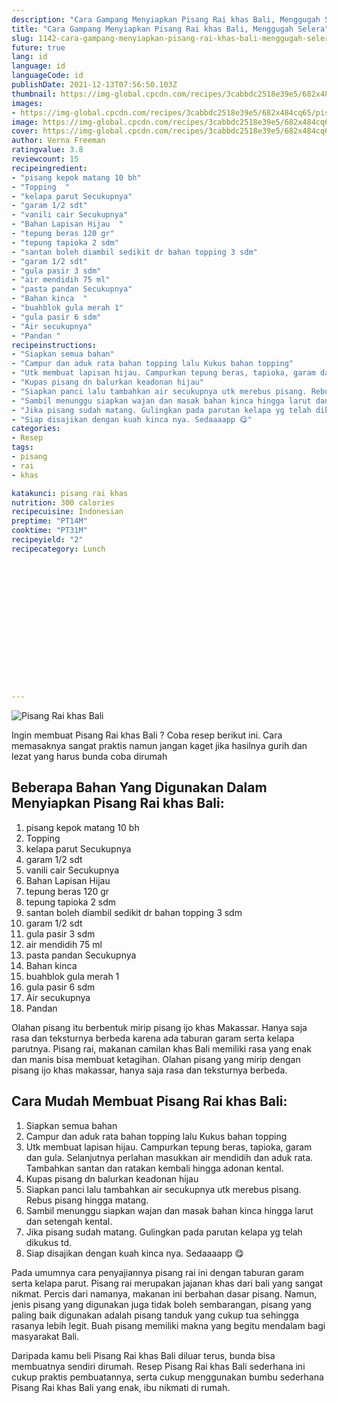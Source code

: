 ```yaml
---
description: "Cara Gampang Menyiapkan Pisang Rai khas Bali, Menggugah Selera"
title: "Cara Gampang Menyiapkan Pisang Rai khas Bali, Menggugah Selera"
slug: 1142-cara-gampang-menyiapkan-pisang-rai-khas-bali-menggugah-selera
future: true
lang: id
language: id
languageCode: id
publishDate: 2021-12-13T07:56:50.103Z 
thumbnail: https://img-global.cpcdn.com/recipes/3cabbdc2518e39e5/682x484cq65/pisang-rai-khas-bali-foto-resep-utama.png
images:
- https://img-global.cpcdn.com/recipes/3cabbdc2518e39e5/682x484cq65/pisang-rai-khas-bali-foto-resep-utama.png
image: https://img-global.cpcdn.com/recipes/3cabbdc2518e39e5/682x484cq65/pisang-rai-khas-bali-foto-resep-utama.png
cover: https://img-global.cpcdn.com/recipes/3cabbdc2518e39e5/682x484cq65/pisang-rai-khas-bali-foto-resep-utama.png
author: Verna Freeman
ratingvalue: 3.8
reviewcount: 15
recipeingredient:
- "pisang kepok matang 10 bh"
- "Topping  "
- "kelapa parut Secukupnya"
- "garam 1/2 sdt"
- "vanili cair Secukupnya"
- "Bahan Lapisan Hijau  "
- "tepung beras 120 gr"
- "tepung tapioka 2 sdm"
- "santan boleh diambil sedikit dr bahan topping 3 sdm"
- "garam 1/2 sdt"
- "gula pasir 3 sdm"
- "air mendidih 75 ml"
- "pasta pandan Secukupnya"
- "Bahan kinca  "
- "buahblok gula merah 1"
- "gula pasir 6 sdm"
- "Air secukupnya"
- "Pandan "
recipeinstructions:
- "Siapkan semua bahan"
- "Campur dan aduk rata bahan topping lalu Kukus bahan topping"
- "Utk membuat lapisan hijau. Campurkan tepung beras, tapioka, garam dan gula. Selanjutnya perlahan masukkan air mendidih dan aduk rata. Tambahkan santan dan ratakan kembali hingga adonan kental."
- "Kupas pisang dn balurkan keadonan hijau"
- "Siapkan panci lalu tambahkan air secukupnya utk merebus pisang. Rebus pisang hingga matang."
- "Sambil menunggu siapkan wajan dan masak bahan kinca hingga larut dan setengah kental."
- "Jika pisang sudah matang. Gulingkan pada parutan kelapa yg telah dikukus td."
- "Siap disajikan dengan kuah kinca nya. Sedaaaapp 😋"
categories:
- Resep
tags:
- pisang
- rai
- khas

katakunci: pisang rai khas 
nutrition: 300 calories
recipecuisine: Indonesian
preptime: "PT14M"
cooktime: "PT31M"
recipeyield: "2"
recipecategory: Lunch


     
    
    
    
    
    
    
    
    
    
    
      
    
---
```



![Pisang Rai khas Bali](https://img-global.cpcdn.com/recipes/3cabbdc2518e39e5/682x484cq65/pisang-rai-khas-bali-foto-resep-utama.png)

Ingin membuat Pisang Rai khas Bali ? Coba resep berikut ini. Cara memasaknya sangat praktis namun jangan kaget jika hasilnya gurih dan lezat yang harus bunda coba dirumah

<!--inarticleads1-->

## Beberapa Bahan Yang Digunakan Dalam Menyiapkan Pisang Rai khas Bali:

1. pisang kepok matang 10 bh
1. Topping  
1. kelapa parut Secukupnya
1. garam 1/2 sdt
1. vanili cair Secukupnya
1. Bahan Lapisan Hijau  
1. tepung beras 120 gr
1. tepung tapioka 2 sdm
1. santan boleh diambil sedikit dr bahan topping 3 sdm
1. garam 1/2 sdt
1. gula pasir 3 sdm
1. air mendidih 75 ml
1. pasta pandan Secukupnya
1. Bahan kinca  
1. buahblok gula merah 1
1. gula pasir 6 sdm
1. Air secukupnya
1. Pandan 

Olahan pisang itu berbentuk mirip pisang ijo khas Makassar. Hanya saja rasa dan teksturnya berbeda karena ada taburan garam serta kelapa parutnya. Pisang rai, makanan camilan khas Bali memiliki rasa yang enak dan manis bisa membuat ketagihan. Olahan pisang yang mirip dengan pisang ijo khas makassar, hanya saja rasa dan teksturnya berbeda. 

<!--inarticleads2-->

## Cara Mudah Membuat Pisang Rai khas Bali:

1. Siapkan semua bahan
1. Campur dan aduk rata bahan topping lalu Kukus bahan topping
1. Utk membuat lapisan hijau. Campurkan tepung beras, tapioka, garam dan gula. Selanjutnya perlahan masukkan air mendidih dan aduk rata. Tambahkan santan dan ratakan kembali hingga adonan kental.
1. Kupas pisang dn balurkan keadonan hijau
1. Siapkan panci lalu tambahkan air secukupnya utk merebus pisang. Rebus pisang hingga matang.
1. Sambil menunggu siapkan wajan dan masak bahan kinca hingga larut dan setengah kental.
1. Jika pisang sudah matang. Gulingkan pada parutan kelapa yg telah dikukus td.
1. Siap disajikan dengan kuah kinca nya. Sedaaaapp 😋


Pada umumnya cara penyajiannya pisang rai ini dengan taburan garam serta kelapa parut. Pisang rai merupakan jajanan khas dari bali yang sangat nikmat. Percis dari namanya, makanan ini berbahan dasar pisang. Namun, jenis pisang yang digunakan juga tidak boleh sembarangan, pisang yang paling baik digunakan adalah pisang tanduk yang cukup tua sehingga rasanya lebih legit. Buah pisang memiliki makna yang begitu mendalam bagi masyarakat Bali. 

Daripada kamu beli  Pisang Rai khas Bali  diluar terus, bunda  bisa membuatnya sendiri dirumah. Resep  Pisang Rai khas Bali  sederhana ini cukup praktis pembuatannya, serta cukup menggunakan bumbu sederhana  Pisang Rai khas Bali  yang enak, ibu nikmati di rumah.
